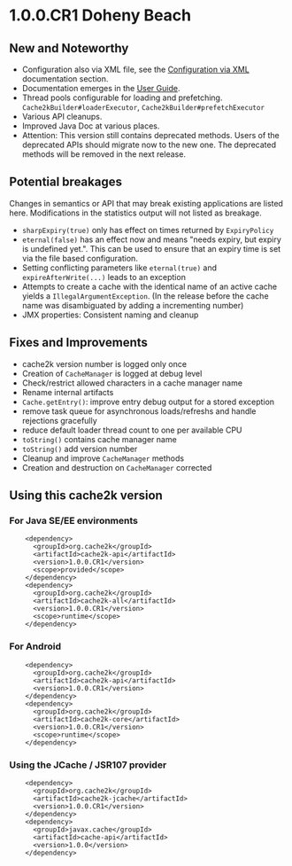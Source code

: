 # 1.0.0.CR1 Doheny Beach

## New and Noteworthy

- Configuration also via XML file, see the [Configuration via XML](https://cache2k.org//docs/stable/user-guide.html#configuration-via-xml) documentation section.
- Documentation emerges in the [User Guide](https://cache2k.org/docs/stable/user-guide.html).
- Thread pools configurable for loading and prefetching. `Cache2kBuilder#loaderExecutor`, `Cache2kBuilder#prefetchExecutor`
- Various API cleanups.
- Improved Java Doc at various places.
- Attention: This version still contains deprecated methods. Users of the deprecated APIs should migrate now to the
  new one. The deprecated methods will be removed in the next release.

## Potential breakages

Changes in semantics or API that may break existing applications are listed here. 
Modifications in the statistics output will not listed as breakage.

- `sharpExpiry(true)` only has effect on times returned by `ExpiryPolicy` 
- `eternal(false)` has an effect now and means "needs expiry, but expiry is undefined yet.".
   This can be used to ensure that an expiry time is set via the file based configuration.
- Setting conflicting parameters like `eternal(true)` and `expireAfterWrite(...)` leads to an exception
- Attempts to create a cache with the identical name of an active cache yields a `IllegalArgumentException`.
  (In the release before the cache name was disambiguated by adding a incrementing number)
- JMX properties: Consistent naming and cleanup  

## Fixes and Improvements

- cache2k version number is logged only once
- Creation of `CacheManager` is logged at debug level
- Check/restrict allowed characters in a cache manager name
- Rename internal artifacts
- `Cache.getEntry()`: improve entry debug output for a stored exception
- remove task queue for asynchronous loads/refreshs and handle rejections gracefully
- reduce default loader thread count to one per available CPU
- `toString()` contains cache manager name
- `toString()` add version number
- Cleanup and improve `CacheManager` methods
- Creation and destruction on `CacheManager` corrected


## Using this cache2k version

### For Java SE/EE environments

````
    <dependency>
      <groupId>org.cache2k</groupId>
      <artifactId>cache2k-api</artifactId>
      <version>1.0.0.CR1</version>
      <scope>provided</scope>
    </dependency>
    <dependency>
      <groupId>org.cache2k</groupId>
      <artifactId>cache2k-all</artifactId>
      <version>1.0.0.CR1</version>
      <scope>runtime</scope>
    </dependency>
````

### For Android

````
    <dependency>
      <groupId>org.cache2k</groupId>
      <artifactId>cache2k-api</artifactId>
      <version>1.0.0.CR1</version>
    </dependency>
    <dependency>
      <groupId>org.cache2k</groupId>
      <artifactId>cache2k-core</artifactId>
      <version>1.0.0.CR1</version>
      <scope>runtime</scope>
    </dependency>
````

### Using the JCache / JSR107 provider

````
    <dependency>
      <groupId>org.cache2k</groupId>
      <artifactId>cache2k-jcache</artifactId>
      <version>1.0.0.CR1</version>
    </dependency>
    <dependency>
      <groupId>javax.cache</groupId>
      <artifactId>cache-api</artifactId>
      <version>1.0.0</version>
    </dependency>
````
